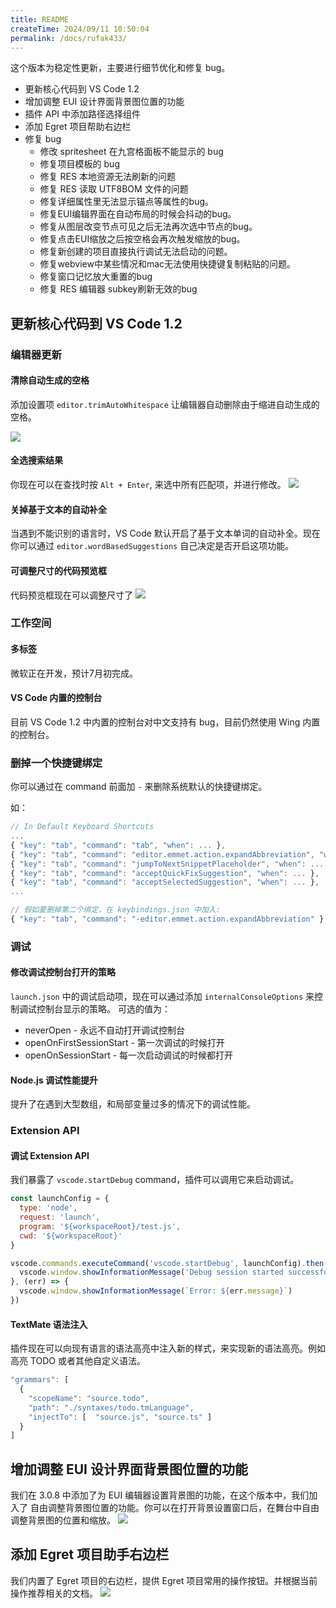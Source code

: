 ```yaml
---
title: README
createTime: 2024/09/11 10:50:04
permalink: /docs/rufak433/
---
```


这个版本为稳定性更新，主要进行细节优化和修复 bug。

- 更新核心代码到 VS Code 1.2
- 增加调整 EUI 设计界面背景图位置的功能
- 插件 API 中添加路径选择组件
- 添加 Egret 项目帮助右边栏
- 修复 bug
    - 修改 spritesheet 在九宫格面板不能显示的 bug
    - 修复项目模板的 bug
    - 修复 RES 本地资源无法刷新的问题
    - 修复 RES 读取 UTF8BOM 文件的问题
    - 修复详细属性里无法显示锚点等属性的bug。
    - 修复EUI编辑界面在自动布局的时候会抖动的bug。
    - 修复从图层改变节点可见之后无法再次选中节点的bug。
    - 修复点击EUI缩放之后按空格会再次触发缩放的bug。
    - 修复新创建的项目直接执行调试无法启动的问题。
    - 修复webview中某些情况和mac无法使用快捷键复制粘贴的问题。
    - 修复窗口记忆放大重置的bug
    - 修复 RES 编辑器 subkey刷新无效的bug

## 更新核心代码到 VS Code 1.2

### 编辑器更新
#### 清除自动生成的空格
添加设置项 `editor.trimAutoWhitespace` 让编辑器自动删除由于缩进自动生成的空格。

![](https://code.visualstudio.com/images/May_2016_trimAutoWhitespace.gif)

#### 全选搜索结果
你现在可以在查找时按 `Alt + Enter`, 来选中所有匹配项，并进行修改。
![](https://code.visualstudio.com/images/May_2016_selectAllFindMatches.gif)

#### 关掉基于文本的自动补全
当遇到不能识别的语言时，VS Code 默认开启了基于文本单词的自动补全。现在你可以通过
`editor.wordBasedSuggestions` 自己决定是否开启这项功能。

#### 可调整尺寸的代码预览框
代码预览框现在可以调整尺寸了
![](https://code.visualstudio.com/images/May_2016_peek.gif)

### 工作空间
#### 多标签

微软正在开发，预计7月初完成。

#### VS Code 内置的控制台

目前 VS Code 1.2 中内置的控制台对中文支持有 bug，目前仍然使用 Wing 内置的控制台。

### 删掉一个快捷键绑定
你可以通过在 command 前面加 `-` 来删除系统默认的快捷键绑定。

如：
```javascript
// In Default Keyboard Shortcuts
...
{ "key": "tab", "command": "tab", "when": ... },
{ "key": "tab", "command": "editor.emmet.action.expandAbbreviation", "when": ... },
{ "key": "tab", "command": "jumpToNextSnippetPlaceholder", "when": ... },
{ "key": "tab", "command": "acceptQuickFixSuggestion", "when": ... },
{ "key": "tab", "command": "acceptSelectedSuggestion", "when": ... },
...

// 假如要删掉第二个绑定，在 keybindings.json 中加入:
{ "key": "tab", "command": "-editor.emmet.action.expandAbbreviation" }
```

### 调试

#### 修改调试控制台打开的策略
`launch.json` 中的调试启动项，现在可以通过添加 `internalConsoleOptions` 来控制调试控制台显示的策略。
可选的值为：
- neverOpen - 永远不自动打开调试控制台
- openOnFirstSessionStart - 第一次调试的时候打开
- openOnSessionStart - 每一次启动调试的时候都打开

#### Node.js 调试性能提升
提升了在遇到大型数组，和局部变量过多的情况下的调试性能。

### Extension API
#### 调试 Extension API
我们暴露了 `vscode.startDebug` command，插件可以调用它来启动调试。

```javascript
const launchConfig = {
  type: 'node',
  request: 'launch',
  program: '${workspaceRoot}/test.js',
  cwd: '${workspaceRoot}'
}

vscode.commands.executeCommand('vscode.startDebug', launchConfig).then(() => {
  vscode.window.showInformationMessage('Debug session started successfully')
}, (err) => {
  vscode.window.showInformationMessage(`Error: ${err.message}`)
})
```

#### TextMate 语法注入
插件现在可以向现有语言的语法高亮中注入新的样式，来实现新的语法高亮。例如高亮 TODO 或者其他自定义语法。

```javascript
"grammars": [
  {
    "scopeName": "source.todo",
    "path": "./syntaxes/todo.tmLanguage",
    "injectTo": [  "source.js", "source.ts" ]
  }
]
```

## 增加调整 EUI 设计界面背景图位置的功能

我们在 3.0.8 中添加了为 EUI 编辑器设置背景图的功能，在这个版本中，我们加入了
自由调整背景图位置的功能。你可以在打开背景设置窗口后，在舞台中自由调整背景图的位置和缩放。
![](575fda60cd98b.png)

## 添加 Egret 项目助手右边栏
我们内置了 Egret 项目的右边栏，提供 Egret 项目常用的操作按钮。并根据当前操作推荐相关的文档。
![](575fda63198e3.png)

